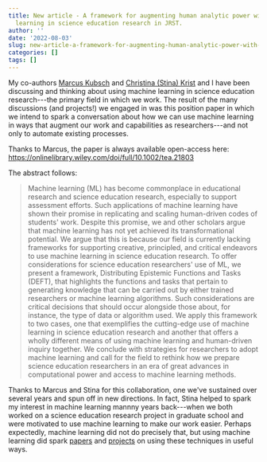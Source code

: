```yaml
---
title: New article - A framework for augmenting human analytic power with machine
  learning in science education research in JRST.
author: ''
date: '2022-08-03'
slug: new-article-a-framework-for-augmenting-human-analytic-power-with-machine-learning-in-science-education-research
categories: []
tags: []
---
```


My co-authors [Marcus Kubsch](https://www.ipn.uni-kiel.de/en/the-ipn/departments/physics-education/staff/kubsch-marcus) and [Christina (Stina) Krist](http://www.christinakrist.org/) and I have been discussing and thinking about using machine learning in science education research---the primary field in which we work. The result of the many discussions (and projects!) we engaged in was this position paper in which we intend to spark a conversation about how we can use machine learning in ways that augment our work and capabilities as researchers---and not only to automate existing processes.

Thanks to Marcus, the paper is always available open-access here: https://onlinelibrary.wiley.com/doi/full/10.1002/tea.21803

The abstract follows:

> Machine learning (ML) has become commonplace in educational research and science education research, especially to support assessment efforts. Such applications of machine learning have shown their promise in replicating and scaling human-driven codes of students' work. Despite this promise, we and other scholars argue that machine learning has not yet achieved its transformational potential. We argue that this is because our field is currently lacking frameworks for supporting creative, principled, and critical endeavors to use machine learning in science education research. To offer considerations for science education researchers' use of ML, we present a framework, Distributing Epistemic Functions and Tasks (DEFT), that highlights the functions and tasks that pertain to generating knowledge that can be carried out by either trained researchers or machine learning algorithms. Such considerations are critical decisions that should occur alongside those about, for instance, the type of data or algorithm used. We apply this framework to two cases, one that exemplifies the cutting-edge use of machine learning in science education research and another that offers a wholly different means of using machine learning and human-driven inquiry together. We conclude with strategies for researchers to adopt machine learning and call for the field to rethink how we prepare science education researchers in an era of great advances in computational power and access to machine learning methods.

Thanks to Marcus and Stina for this collaboration, one we've sustained over several years and spun off in new directions. In fact, Stina helped to spark my interest in machine learning mannny years back---when we both worked on a science education research project in graduate school and were motivated to use machine learning to make our work easier. Perhaps expectedly, machine learning did not do precisely that, but using machine learning did spark [papers](https://link.springer.com/article/10.1007/s10956-020-09862-4) and [projects](https://tca2.education.illinois.edu/) on using these techniques in useful ways.